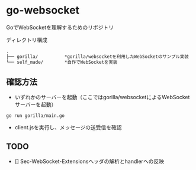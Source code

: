 # go-websocket
GoでWebSocketを理解するためのリポジトリ

ディレクトリ構成
```txt
.
├── gorilla/          *gorilla/websocketを利用したWebSocketのサンプル実装
└── self_made/        *自作でWebSocketを実装
```

## 確認方法
- いずれかのサーバーを起動（ここではgorilla/websocketによるWebSocketサーバーを起動）
```
go run gorilla/main.go
```

- client.jsを実行し、メッセージの送受信を確認

## TODO
- [] Sec-WebSocket-Extensionsヘッダの解析とhandlerへの反映